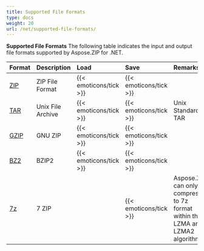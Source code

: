 ```yaml
---
title: Supported File Formats
type: docs
weight: 20
url: /net/supported-file-formats/
---
```


**Supported File Formats**
The following table indicates the input and output file formats supported by Aspose.ZIP for .NET.

|**Format**|**Description**|**Load**|**Save**|**Remarks**|
| :- | :- | :- | :- | :- |
|[ZIP](https://docs.fileformat.com/Compression/ZIP/)|ZIP File Format|{{< emoticons/tick >}}|{{< emoticons/tick >}}| |
|[TAR](https://docs.fileformat.com/compression/tar/)|Unix File Archive|{{< emoticons/tick >}}|{{< emoticons/tick >}}|Unix Standard TAR|
|[GZIP](https://docs.fileformat.com/compression/gz/)|GNU ZIP|{{< emoticons/tick >}}|{{< emoticons/tick >}}| |
|[BZ2](https://docs.fileformat.com/compression/bz2/)|BZIP2|{{< emoticons/tick >}}|{{< emoticons/tick >}}| |
|[7z](https://docs.fileformat.com/compression/7z/)|7 ZIP| |{{< emoticons/tick >}}|Aspose.ZIP can only compress to 7z format within the LZMA and LZMA2 algorithms.|

